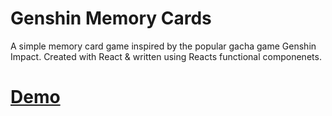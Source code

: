 # Genshin Memory Cards

A simple memory card game inspired by the popular gacha game Genshin Impact. Created with React & written using Reacts functional componenets.

# <a href="http://mikegecko.github.io/memory-card">Demo</a>


